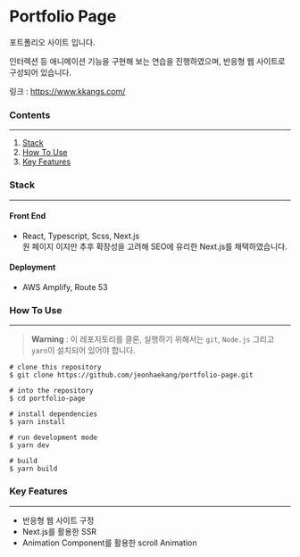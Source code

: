 # Portfolio Page
포트폴리오 사이트 입니다.

인터렉션 등 애니메이션 기능을 구현해 보는 연습을 진행하였으며, 반응형 웹 사이트로 구성되어 있습니다.


링크 : https://www.kkangs.com/

### Contents
---
1. [Stack](#stack)
2. [How To Use](#how-to-use)
3. [Key Features](#key-features)

### Stack
---
#### Front End
* React, Typescript, Scss, Next.js<br/>
원 페이지 이지만 추후 확장성을 고려해 SEO에 유리한 Next.js를 채택하였습니다.

#### Deployment
* AWS Amplify, Route 53

### How To Use
---
> **Warning** : 이 레포지토리를 클론, 실행하기 위해서는 `git`, `Node.js` 그리고 `yarn`이 설치되어 있어야 합니다.

```
# clone this repository
$ git clone https://github.com/jeonhaekang/portfolio-page.git

# into the repository
$ cd portfolio-page

# install dependencies
$ yarn install

# run development mode
$ yarn dev

# build
$ yarn build
```

### Key Features
---
* 반응형 웹 사이트 구정
* Next.js를 활용한 SSR
* Animation Component를 활용한 scroll Animation
